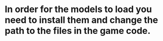 # In order for the models to load you need to install them and change the path to the files in the game code.
